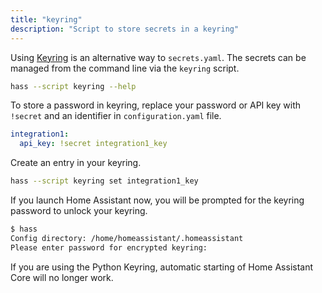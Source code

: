 ```yaml
---
title: "keyring"
description: "Script to store secrets in a keyring"
---
```


Using [Keyring](https://github.com/jaraco/keyring) is an alternative way to `secrets.yaml`. The secrets can be managed from the command line via the `keyring` script.

```bash
hass --script keyring --help
```

To store a password in keyring, replace your password or API key with `!secret` and an identifier in `configuration.yaml` file.

```yaml
integration1:
  api_key: !secret integration1_key
```

Create an entry in your keyring.

```bash
hass --script keyring set integration1_key
```

If you launch Home Assistant now, you will be prompted for the keyring password to unlock your keyring.

```bash
$ hass
Config directory: /home/homeassistant/.homeassistant
Please enter password for encrypted keyring:
```

<div class='note warning'>
If you are using the Python Keyring, automatic starting of Home Assistant Core will no longer work.
</div>
